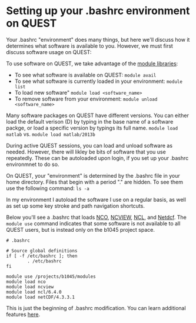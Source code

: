 # Setting up your .bashrc environment on QUEST

Your .bashrc "environment" does many things, but here we'll discuss how it determines what software is available to you. However, we must first discuss software usage on QUEST:

To use software on QUEST, we take advantage of the [module libraries](https://kb.northwestern.edu/quest-software):
* To see what software is available on QUEST: `module avail`
* To see what software is currently loaded in your environment: `module list`
* To load new software" `module load <software_name>`
* To remove software from your environment: `module unload <software_name>`

Many software packages on QUEST have different versions. You can either load the default verison (D) by typing in the base name of a software packge, or load a specific version by typings its full name. `module load matlab` vs. `module load matlab/2013b`

During active QUEST sessions, you can load and unload software as needed. However, there will likley be bits of software that you use repeatedly. These can be autoloaded upon login, if you set up your .bashrc environmnet to do so. 

On QUEST, your "environment" is determined by the .bashrc file in your home directory. Files that begin with a period "." are hidden. To see them use the following command: `ls -a`

In my environment I autoload the software I use on a regular basis, as well as set up some key stroke and path navigation shortcuts.





Below you'll see a .bashrc that loads [NCO](http://nco.sourceforge.net), [NCVIEW](http://meteora.ucsd.edu/~pierce/ncview_home_page.html), [NCL](https://www.ncl.ucar.edu), and [Netdcf](https://www.unidata.ucar.edu/software/netcdf/docs/). The `module use` command indicates that some software is not available to all QUEST users, but is instead only on the b1045 project space. 

```
# .bashrc

# Source global definitions
if [ -f /etc/bashrc ]; then
        . /etc/bashrc
fi

module use /projects/b1045/modules
module load nco
module load ncview
module load ncl/6.4.0
module load netCDF/4.3.3.1

```

This is just the beginning of .bashrc modification. You can learn additional features [here](http://www.linuxfromscratch.org/blfs/view/7.8/postlfs/profile.html). 
